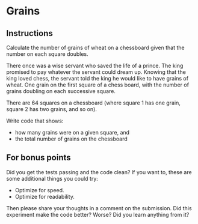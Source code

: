 # Grains

## Instructions

Calculate the number of grains of wheat on a chessboard given that the number
on each square doubles.

There once was a wise servant who saved the life of a prince. The king
promised to pay whatever the servant could dream up. Knowing that the
king loved chess, the servant told the king he would like to have grains
of wheat. One grain on the first square of a chess board, with the number
of grains doubling on each successive square.

There are 64 squares on a chessboard (where square 1 has one grain, square 2 has two grains, and so on).

Write code that shows:

- how many grains were on a given square, and
- the total number of grains on the chessboard

## For bonus points

Did you get the tests passing and the code clean? If you want to, these
are some additional things you could try:

- Optimize for speed.
- Optimize for readability.

Then please share your thoughts in a comment on the submission. Did this
experiment make the code better? Worse? Did you learn anything from it?
